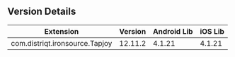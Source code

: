 ## Version Details

| Extension | Version | Android Lib | iOS Lib |
| --- | --- | --- | --- |
| com.distriqt.ironsource.Tapjoy | 12.11.2 | 4.1.21 | 4.1.21 |
